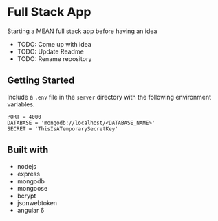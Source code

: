 # Full Stack App

Starting a MEAN full stack app before having an idea

* TODO: Come up with idea
* TODO: Update Readme
* TODO: Rename repository

## Getting Started

Include a `.env` file in the `server` directory with the following environment variables.

```
PORT = 4000
DATABASE = 'mongodb://localhost/<DATABASE_NAME>'
SECRET = 'ThisIsATemporarySecretKey'
```

## Built with

* nodejs
* express
* mongodb
* mongoose
* bcrypt
* jsonwebtoken
* angular 6

